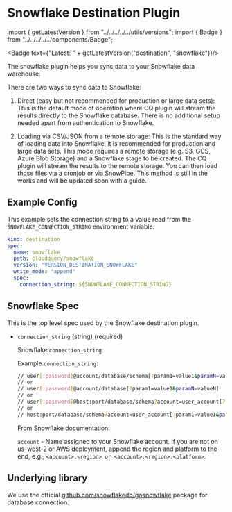 # Snowflake Destination Plugin

import { getLatestVersion } from "../../../../../utils/versions";
import { Badge } from "../../../../../components/Badge";

<Badge text={"Latest: " + getLatestVersion("destination", "snowflake")}/>

The snowflake plugin helps you sync data to your Snowflake data warehouse.

There are two ways to sync data to Snowflake:

1. Direct (easy but not recommended for production or large data sets): This is the default mode of operation where CQ plugin will stream the results directly to the Snowflake database. There is no additional setup needed apart from authentication to Snowflake.

2. Loading via CSV/JSON from a remote storage: This is the standard way of loading data into Snowflake, it is recommended for production and large data sets. This mode requires a remote storage (e.g. S3, GCS, Azure Blob Storage) and a Snowflake stage to be created. The CQ plugin will stream the results to the remote storage. You can then load those files via a cronjob or via SnowPipe. This method is still in the works and will be updated soon with a guide.

## Example Config

This example sets the connection string to a value read from the `SNOWFLAKE_CONNECTION_STRING` environment variable:

```yaml
kind: destination
spec:
  name: snowflake
  path: cloudquery/snowflake
  version: "VERSION_DESTINATION_SNOWFLAKE"
  write_mode: "append"
  spec:
    connection_string: ${SNOWFLAKE_CONNECTION_STRING}
```

## Snowflake Spec

This is the top level spec used by the Snowflake destination plugin.

- `connection_string` (string) (required)

  Snowflake `connection_string`

  Example `connection_string`:

  ```bash
  // user[:password]@account/database/schema[?param1=value1&paramN=valueN]
  // or
  // user[:password]@account/database[?param1=value1&paramN=valueN]
  // or
  // user[:password]@host:port/database/schema?account=user_account[?param1=value1&paramN=valueN]
  // or
  // host:port/database/schema?account=user_account[?param1=value1&paramN=valueN]
  ```

  From Snowflake documentation:

  `account` - Name assigned to your Snowflake account. If you are not on us-west-2 or AWS deployment, append the region and platform to the end, e.g., `<account>.<region> or <account>.<region>.<platform>`.


## Underlying library

We use the official [github.com/snowflakedb/gosnowflake](https://github.com/snowflakedb/gosnowflake) package for database connection.

